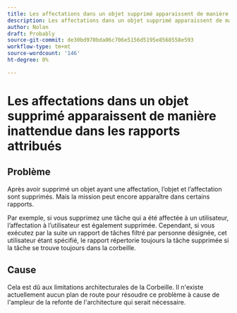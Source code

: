 ```yaml
---
title: Les affectations dans un objet supprimé apparaissent de manière inattendue dans les rapports attribués
description: Les affectations dans un objet supprimé apparaissent de manière inattendue dans les rapports attribués
author: Nolan
draft: Probably
source-git-commit: de30bd970bda06c706e5156d5195e8568558e593
workflow-type: tm+mt
source-wordcount: '146'
ht-degree: 0%

---
```


# Les affectations dans un objet supprimé apparaissent de manière inattendue dans les rapports attribués

## Problème

Après avoir supprimé un objet ayant une affectation, l’objet et l’affectation sont supprimés. Mais la mission peut encore apparaître dans certains rapports.

Par exemple, si vous supprimez une tâche qui a été affectée à un utilisateur, l’affectation à l’utilisateur est également supprimée. Cependant, si vous exécutez par la suite un rapport de tâches filtré par personne désignée, cet utilisateur étant spécifié, le rapport répertorie toujours la tâche supprimée si la tâche se trouve toujours dans la corbeille.

## Cause

Cela est dû aux limitations architecturales de la Corbeille. Il n&#39;existe actuellement aucun plan de route pour résoudre ce problème à cause de l&#39;ampleur de la refonte de l&#39;architecture qui serait nécessaire.
